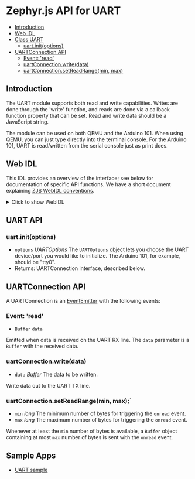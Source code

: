 Zephyr.js API for UART
======================

* [Introduction](#introduction)
* [Web IDL](#web-idl)
* [Class UART](#uart-api)
  * [uart.init(options)](#uartinitoptions)
* [UARTConnection API](#uartconnection-api)
  * [Event: 'read'](#event-read)
  * [uartConnection.write(data)](#uartconnectionwritedata)
  * [uartConnection.setReadRange(min, max)](#uartconnectionsetreadrangemin-max)

Introduction
------------
The UART module supports both read and write capabilities. Writes are
done through the 'write' function, and reads are done via a callback function property that
can be set. Read and write data should be a JavaScript string.

The module can be used on both QEMU and the Arduino 101. When using QEMU, you
can just type directly into the terminal console. For the Arduino 101, UART is
read/written from the serial console just as print does.

Web IDL
-------
This IDL provides an overview of the interface; see below for
documentation of specific API functions.  We have a short document
explaining [ZJS WebIDL conventions](Notes_on_WebIDL.md).

<details>
<summary>Click to show WebIDL</summary>
<pre>// require returns a UART object
// var uart = require('uart');<p><p>interface UART {
    UARTConnection init(UARTOptions options);
};<p>dictionary UARTOptions {
    string port;
    // long baud = 115200;
    // long dataBits = 8;
    // long stopBits = 1;
    // UARTParity parity = "none";
    // boolean flowControl = false;
};<p>[ExternalInterface=(buffer,Buffer),ExternalInterface=(eventemitter, EventEmitter)]
interface UARTConnection: EventEmitter {
    // void close();
    void write(Buffer data);
    void setReadRange(long min, long max);
};<p>enum UARTParity { "none", "event", "odd" };
</pre>
</details>

UART API
--------
### uart.init(options)
* `options` *UARTOptions* The `UARTOptions` object lets you choose the
  UART device/port you would like to initialize. The Arduino 101, for
  example, should be "tty0".
* Returns: UARTConnection interface, described below.

UARTConnection API
------------------

A UARTConnection is an [EventEmitter](./events.md) with the following events:

### Event: 'read'
* `Buffer` `data`

Emitted when data is received on the UART RX line. The `data` parameter is a
`Buffer` with the received data.

### uartConnection.write(data)
* `data` *Buffer* The data to be written.

Write data out to the UART TX line.

### uartConnection.setReadRange(min, max);`
* `min` *long* The minimum number of bytes for triggering the `onread` event.
* `max` *long* The maximum number of bytes for triggering the `onread` event.

Whenever at least the `min` number of bytes is available, a `Buffer` object
containing at most `max` number of bytes is sent with the `onread` event.

Sample Apps
-----------
* [UART sample](../samples/UART.js)

